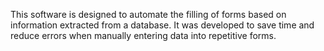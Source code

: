 This software is designed to automate the filling of forms based on information extracted from a database. It was developed to save time and reduce errors when manually entering data into repetitive forms.
